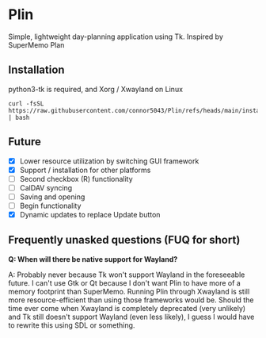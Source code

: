 # Plin
Simple, lightweight day-planning application using Tk. Inspired by SuperMemo Plan

## Installation
python3-tk is required, and Xorg / Xwayland on Linux
```
curl -fsSL https://raw.githubusercontent.com/connor5043/Plin/refs/heads/main/install.sh | bash
```

## Future
- [x] Lower resource utilization by switching GUI framework
- [x] Support / installation for other platforms
- [ ] Second checkbox (R) functionality
- [ ] CalDAV syncing
- [ ] Saving and opening
- [ ] Begin functionality
- [x] Dynamic updates to replace Update button

## Frequently unasked questions (FUQ for short)
**Q: When will there be native support for Wayland?**

A: Probably never because Tk won't support Wayland in the foreseeable future. I can't use Gtk or Qt because I don't want Plin to have more of a memory footprint than SuperMemo. Running Plin through Xwayland is still more resource-efficient than using those frameworks would be. Should the time ever come when Xwayland is completely deprecated (very unlikely) and Tk still doesn't support Wayland (even less likely), I guess I would have to rewrite this using SDL or something.
